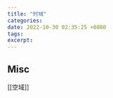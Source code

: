 ```yaml
---
title: "时域"
categories: 
date: 2022-10-30 02:35:25 +0800
tags: 
excerpt: 
---
```



## Misc

[[空域]]


